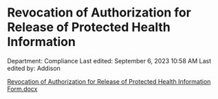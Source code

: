 # Revocation of Authorization for Release of Protected Health Information

Department: Compliance
Last edited: September 6, 2023 10:58 AM
Last edited by: Addison

[Revocation of Authorization for Release of Protected Health Information Form.docx](Revocation%20of%20Authorization%20for%20Release%20of%20Protect%20f4e6a401e7ba461788f767f5c62ceadf/Revocation_of_Authorization_for_Release_of_Protected_Health_Information_Form.docx)
